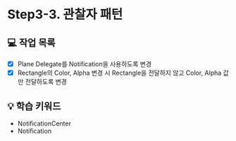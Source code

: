 # Step3-3. 관찰자 패턴

## 💻 작업 목록

- [x] Plane Delegate를 Notification을 사용하도록 변경
- [x] Rectangle의 Color, Alpha 변경 시 Rectangle을 전달하지 않고 Color, Alpha 값만 전달하도록 변경

## 💡 학습 키워드

- NotificationCenter
- Notification
